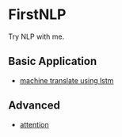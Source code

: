 # FirstNLP
Try NLP with me.

## Basic Application

- [machine translate using lstm](translate)

## Advanced

- [attention](attention)

